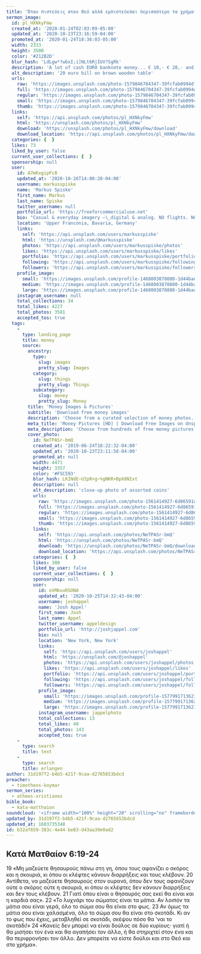 ```yaml
---
title: 'Όταν πιστεύεις στον Θεό αλλά εμπιστεύεσαι περισσότερο τα χρήματα'
sermon_image:
  id: pl_HXNkyFmw
  created_at: '2020-01-24T02:03:09-05:00'
  updated_at: '2020-10-23T23:16:59-04:00'
  promoted_at: '2020-01-24T18:36:03-05:00'
  width: 2333
  height: 3500
  color: '#212B2D'
  blur_hash: 'LdLgw*?wbxI;i]NLt6RjIUV?SgRk'
  description: 'A lot of cash EURO banknote money... € 10,- € 20,- and € 50,-. Made with Canon 5d Mark III and analog vintage lens, Leica APO Macro Elmarit-R 2.8 100mm (Year: 1993)'
  alt_description: '20 euro bill on brown wooden table'
  urls:
    raw: 'https://images.unsplash.com/photo-1579846704347-39fcfab0994d?ixlib=rb-1.2.1&ixid=eyJhcHBfaWQiOjE2Mzc0OX0'
    full: 'https://images.unsplash.com/photo-1579846704347-39fcfab0994d?ixlib=rb-1.2.1&q=85&fm=jpg&crop=entropy&cs=srgb&ixid=eyJhcHBfaWQiOjE2Mzc0OX0'
    regular: 'https://images.unsplash.com/photo-1579846704347-39fcfab0994d?ixlib=rb-1.2.1&q=80&fm=jpg&crop=entropy&cs=tinysrgb&w=1080&fit=max&ixid=eyJhcHBfaWQiOjE2Mzc0OX0'
    small: 'https://images.unsplash.com/photo-1579846704347-39fcfab0994d?ixlib=rb-1.2.1&q=80&fm=jpg&crop=entropy&cs=tinysrgb&w=400&fit=max&ixid=eyJhcHBfaWQiOjE2Mzc0OX0'
    thumb: 'https://images.unsplash.com/photo-1579846704347-39fcfab0994d?ixlib=rb-1.2.1&q=80&fm=jpg&crop=entropy&cs=tinysrgb&w=200&fit=max&ixid=eyJhcHBfaWQiOjE2Mzc0OX0'
  links:
    self: 'https://api.unsplash.com/photos/pl_HXNkyFmw'
    html: 'https://unsplash.com/photos/pl_HXNkyFmw'
    download: 'https://unsplash.com/photos/pl_HXNkyFmw/download'
    download_location: 'https://api.unsplash.com/photos/pl_HXNkyFmw/download'
  categories: {  }
  likes: 73
  liked_by_user: false
  current_user_collections: {  }
  sponsorship: null
  user:
    id: A7mKxgipFc8
    updated_at: '2020-10-26T14:00:20-04:00'
    username: markusspiske
    name: 'Markus Spiske'
    first_name: Markus
    last_name: Spiske
    twitter_username: null
    portfolio_url: 'https://freeforcommercialuse.net'
    bio: "Casual & everyday imagery –\_digital & analog. NO flights. NO overtourism instagram travel hotspots. NO social media. Feel free to donate: paypal.me/markusspiske 🙏"
    location: 'Upper Franconia, Bavaria, Germany'
    links:
      self: 'https://api.unsplash.com/users/markusspiske'
      html: 'https://unsplash.com/@markusspiske'
      photos: 'https://api.unsplash.com/users/markusspiske/photos'
      likes: 'https://api.unsplash.com/users/markusspiske/likes'
      portfolio: 'https://api.unsplash.com/users/markusspiske/portfolio'
      following: 'https://api.unsplash.com/users/markusspiske/following'
      followers: 'https://api.unsplash.com/users/markusspiske/followers'
    profile_image:
      small: 'https://images.unsplash.com/profile-1468003870880-1d44bae203c5?ixlib=rb-1.2.1&q=80&fm=jpg&crop=faces&cs=tinysrgb&fit=crop&h=32&w=32'
      medium: 'https://images.unsplash.com/profile-1468003870880-1d44bae203c5?ixlib=rb-1.2.1&q=80&fm=jpg&crop=faces&cs=tinysrgb&fit=crop&h=64&w=64'
      large: 'https://images.unsplash.com/profile-1468003870880-1d44bae203c5?ixlib=rb-1.2.1&q=80&fm=jpg&crop=faces&cs=tinysrgb&fit=crop&h=128&w=128'
    instagram_username: null
    total_collections: 34
    total_likes: 4227
    total_photos: 3581
    accepted_tos: true
  tags:
    -
      type: landing_page
      title: money
      source:
        ancestry:
          type:
            slug: images
            pretty_slug: Images
          category:
            slug: things
            pretty_slug: Things
          subcategory:
            slug: money
            pretty_slug: Money
        title: 'Money Images & Pictures'
        subtitle: 'Download free money images'
        description: 'Choose from a curated selection of money photos. Always free on Unsplash.'
        meta_title: 'Money Pictures [HD] | Download Free Images on Unsplash'
        meta_description: 'Choose from hundreds of free money pictures. Download HD money photos for free on Unsplash.'
        cover_photo:
          id: NeTPASr-bmQ
          created_at: '2019-06-24T18:22:32-04:00'
          updated_at: '2020-10-23T23:11:58-04:00'
          promoted_at: null
          width: 4471
          height: 3357
          color: '#F5C593'
          blur_hash: LKINdE~UIpR+g~%gNKR+BpX8NIxt
          description: null
          alt_description: 'close-up photo of assorted coins'
          urls:
            raw: 'https://images.unsplash.com/photo-1561414927-6d86591d0c4f?ixlib=rb-1.2.1'
            full: 'https://images.unsplash.com/photo-1561414927-6d86591d0c4f?ixlib=rb-1.2.1&q=85&fm=jpg&crop=entropy&cs=srgb'
            regular: 'https://images.unsplash.com/photo-1561414927-6d86591d0c4f?ixlib=rb-1.2.1&q=80&fm=jpg&crop=entropy&cs=tinysrgb&w=1080&fit=max'
            small: 'https://images.unsplash.com/photo-1561414927-6d86591d0c4f?ixlib=rb-1.2.1&q=80&fm=jpg&crop=entropy&cs=tinysrgb&w=400&fit=max'
            thumb: 'https://images.unsplash.com/photo-1561414927-6d86591d0c4f?ixlib=rb-1.2.1&q=80&fm=jpg&crop=entropy&cs=tinysrgb&w=200&fit=max'
          links:
            self: 'https://api.unsplash.com/photos/NeTPASr-bmQ'
            html: 'https://unsplash.com/photos/NeTPASr-bmQ'
            download: 'https://unsplash.com/photos/NeTPASr-bmQ/download'
            download_location: 'https://api.unsplash.com/photos/NeTPASr-bmQ/download'
          categories: {  }
          likes: 380
          liked_by_user: false
          current_user_collections: {  }
          sponsorship: null
          user:
            id: oVMbvuRSONA
            updated_at: '2020-10-25T14:32:43-04:00'
            username: joshappel
            name: 'Josh Appel'
            first_name: Josh
            last_name: Appel
            twitter_username: appeldesign
            portfolio_url: 'http://joshjappel.com'
            bio: null
            location: 'New York, New York'
            links:
              self: 'https://api.unsplash.com/users/joshappel'
              html: 'https://unsplash.com/@joshappel'
              photos: 'https://api.unsplash.com/users/joshappel/photos'
              likes: 'https://api.unsplash.com/users/joshappel/likes'
              portfolio: 'https://api.unsplash.com/users/joshappel/portfolio'
              following: 'https://api.unsplash.com/users/joshappel/following'
              followers: 'https://api.unsplash.com/users/joshappel/followers'
            profile_image:
              small: 'https://images.unsplash.com/profile-1577991713621-643772c18c3eimage?ixlib=rb-1.2.1&q=80&fm=jpg&crop=faces&cs=tinysrgb&fit=crop&h=32&w=32'
              medium: 'https://images.unsplash.com/profile-1577991713621-643772c18c3eimage?ixlib=rb-1.2.1&q=80&fm=jpg&crop=faces&cs=tinysrgb&fit=crop&h=64&w=64'
              large: 'https://images.unsplash.com/profile-1577991713621-643772c18c3eimage?ixlib=rb-1.2.1&q=80&fm=jpg&crop=faces&cs=tinysrgb&fit=crop&h=128&w=128'
            instagram_username: jappelphoto
            total_collections: 13
            total_likes: 40
            total_photos: 143
            accepted_tos: true
    -
      type: search
      title: text
    -
      type: search
      title: erlangen
author: 31d197f2-b4b5-421f-9caa-d2765653bdcd
preacher:
  - timotheos-koymar
sermon_series:
  - atheos-xristianos
bible_book:
  - kata-matthaion
soundcloud: '<iframe width="100%" height="20" scrolling="no" frameborder="no" allow="autoplay" src="https://w.soundcloud.com/player/?url=https%3A//api.soundcloud.com/tracks/734506282%3Fsecret_token%3Ds-KD5Ae&color=%23ff5500&inverse=false&auto_play=false&show_user=true"></iframe>'
updated_by: 31d197f2-b4b5-421f-9caa-d2765653bdcd
updated_at: 1603735348
id: b32af659-383c-4e44-be83-d43aa39e0ad2
---
```

## Κατά Ματθαίον 6:19-24

19 «Μη μαζεύετε θησαυρούς πάνω στη γη, όπου τους αφανίζει ο σκόρος και η σκουριά, κι όπου οι κλέφτες κάνουν διαρρήξεις και τους κλέβουν. 20 Αντίθετα, να μαζεύετε θησαυρούς στον ουρανό, όπου δεν τους αφανίζουν ούτε ο σκόρος ούτε η σκουριά, κι όπου οι κλέφτες δεν κάνουν διαρρήξεις και δεν τους κλέβουν. 21 Γιατί όπου είναι ο θησαυρός σας εκεί θα είναι και η καρδιά σας».
22 «Το λυχνάρι του σώματος είναι τα μάτια. Αν λοιπόν τα μάτια σου είναι γερά, όλο το σώμα σου θα είναι στο φως. 23 Αν όμως τα μάτια σου είναι χαλασμένα, όλο το σώμα σου θα είναι στο σκοτάδι. Κι αν το φως που έχεις, μεταβληθεί σε σκοτάδι, σκέψου πόσο θα ’ναι το σκοτάδι!»
24 «Κανείς δεν μπορεί να είναι δούλος σε δύο κυρίους· γιατί ή θα μισήσει τον ένα και θα αγαπήσει τον άλλο, ή θα στηριχτεί στον ένα και θα περιφρονήσει τον άλλο. Δεν μπορείτε να είστε δούλοι και στο Θεό και στο χρήμα».